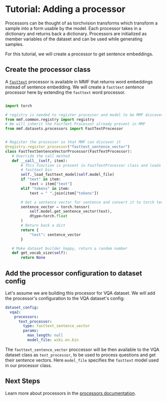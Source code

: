 # Tutorial: Adding a processor

Processors can be thought of as torchvision transforms which transform a sample into a form usable by the model. Each processor takes in a dictionary and returns back a dictionary. Processors are initialized as member variables of the dataset and can be used while generating samples.


For this tutorial, we will create a processor to get sentence embeddings.

## Create the processor class

A [`fasttext`](https://github.com/facebookresearch/mmf/blob/f11adf0e4a5a28e85239176c44342f6471550e84/mmf/datasets/processors/processors.py#L361) processor is available in MMF that returns word embeddings instead of sentence embedding. We will create a `fasttext` *sentence* processor here by extending the `fasttext` word processor.

```python

import torch

# registry is needed to register processor and model to be MMF discoverable
from mmf.common.registry import registry
# We will inherit the FastText Processor already present in MMF
from mmf.datasets.processors import FastTextProcessor


# Register the processor so that MMF can discover it
@registry.register_processor("fasttext_sentence_vector")
class FastTextSentenceVectorProcessor(FastTextProcessor):
   # Override the call method
   def __call__(self, item):
       # This function is present in FastTextProcessor class and loads
       # fasttext bin
       self._load_fasttext_model(self.model_file)
       if "text" in item:
           text = item["text"]
       elif "tokens" in item:
           text = " ".join(item["tokens"])

       # Get a sentence vector for sentence and convert it to torch tensor
       sentence_vector = torch.tensor(
           self.model.get_sentence_vector(text),
           dtype=torch.float
       )
       # Return back a dict
       return {
           "text": sentence_vector
       }

   # Make dataset builder happy, return a random number
   def get_vocab_size(self):
       return None
```

## Add the processor configuration to dataset config

Let's assume we are building this processor for VQA dataset. We will add the processor's configuration to the VQA dataset's config:

```yaml
dataset_config:
  vqa2:
    processors:
      text_processor:
        type: fasttext_sentence_vector
        params:
          max_length: null
          model_file: wiki.en.bin
```

The `fasttext_sentence_vector` proccessor will be then available to the VQA dataset class as `text_processor`, to be used to process questions and get their sentence vectors. Here `model_file` specifies the `fasttext` model used in our processor class.

## Next Steps

Learn more about processors in the
[processors documentation](../lib/datasets/processors).
